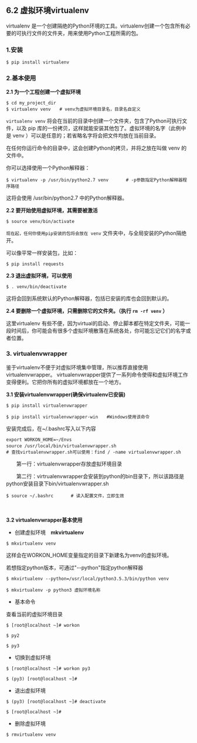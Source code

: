 ## 6.2 虚拟环境virtualenv



virtualenv 是一个创建隔绝的Python环境的工具。virtualenv创建一个包含所有必要的可执行文件的文件夹，用来使用Python工程所需的包。



### 1.安装

```shell
$ pip install virtualenv
```



### 2.**基本使用**

**2.1 为一个工程创建一个虚拟环境**

```shell
$ cd my_project_dir
$ virtualenv venv　　# venv为虚拟环境目录名，目录名自定义
```

`virtualenv venv` 将会在当前的目录中创建一个文件夹，包含了Python可执行文件，以及 pip 库的一份拷贝，这样就能安装其他包了。虚拟环境的名字（此例中是 venv ）可以是任意的；若省略名字将会把文件均放在当前目录。

在任何你运行命令的目录中，这会创建Python的拷贝，并将之放在叫做 venv 的文件中。

你可以选择使用一个Python解释器：

```shell
$ virtualenv -p /usr/bin/python2.7 venv　　　　# -p参数指定Python解释器程序路径
```

这将会使用 /usr/bin/python2.7 中的Python解释器。

 

**2.2 要开始使用虚拟环境，其需要被激活**

```shell
$ source venv/bin/activate
```

`现在起，任何你使用pip安装的包将会放在 venv` 文件夹中，与全局安装的Python隔绝开。

可以像平常一样安装包，比如：

```shell
$ pip install requests
```



**2.3 退出虚拟环境，可以使用**

```shell
$ . venv/bin/deactivate
```

这将会回到系统默认的Python解释器，包括已安装的库也会回到默认的。



**2.4 要删除一个虚拟环境，只需删除它的文件夹。（执行 `rm -rf venv` ）**

这里virtualenv 有些不便，因为virtual的启动、停止脚本都在特定文件夹，可能一段时间后，你可能会有很多个虚拟环境散落在系统各处，你可能忘记它们的名字或者位置。



### 3. virtualenvwrapper

鉴于virtualenv不便于对虚拟环境集中管理，所以推荐直接使用virtualenvwrapper。 virtualenvwrapper提供了一系列命令使得和虚拟环境工作变得便利。它把你所有的虚拟环境都放在一个地方。

**3.1 安装virtualenvwrapper(确保virtualenv已安装)**

```shell
$ pip install virtualenvwrapper

$ pip install virtualenvwrapper-win　　#Windows使用该命令
```

安装完成后，在~/.bashrc写入以下内容

```shell
export WORKON_HOME=~/Envs
source /usr/local/bin/virtualenvwrapper.sh　　
# 查找virtualenvwrapper.sh可以使用：find / -name virtualenvwrapper.sh
```

　　第一行：virtualenvwrapper存放虚拟环境目录

　　第二行：virtrualenvwrapper会安装到python的bin目录下，所以该路径是python安装目录下bin/virtualenvwrapper.sh

```shell
$ source ~/.bashrc　　　　# 读入配置文件，立即生效
```

　

**3.2 virtualenvwrapper基本使用**

- 创建虚拟环境　**mkvirtualenv**

```shell
$ mkvirtualenv venv
```

这样会在WORKON_HOME变量指定的目录下新建名为venv的虚拟环境。

若想指定python版本，可通过"--python"指定python解释器

```shell
$ mkvirtualenv --python=/usr/local/python3.5.3/bin/python venv

$ mkvirtualenv -p python3 虚拟环境名称
```

- 基本命令 

查看当前的虚拟环境目录

```shell
$ [root@localhost ~]# workon

$ py2

$ py3
```

- 切换到虚拟环境

```shell
$ [root@localhost ~]# workon py3

$ (py3) [root@localhost ~]#
```

- 退出虚拟环境

```shell
$ (py3) [root@localhost ~]# deactivate

$ [root@localhost ~]#
```

- 删除虚拟环境

```shell
$ rmvirtualenv venv
```

